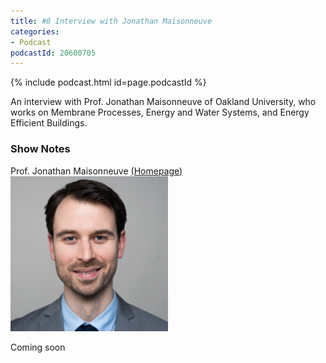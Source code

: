 ```yaml
---
title: #8 Interview with Jonathan Maisonneuve
categories:
- Podcast
podcastId: 20600705
---
```


{% include podcast.html id=page.podcastId %}

An interview with Prof. Jonathan Maisonneuve of Oakland University, who works on Membrane Processes, Energy and Water Systems, and Energy Efficient Buildings. 

<!-- more -->

### Show Notes
Prof. Jonathan Maisonneuve [(Homepage)](https://sites.google.com/a/oakland.edu/maisonneuve/people)
<img src="/assets/jm.jpg" width="50%" />

Coming soon
